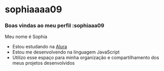 # sophiaaaa09
### Boas vindas ao meu perfil :sophiaaa09

Meu nome é Sophia

- Estou estudando na [Alura](https://www.alura.com.br)
- Estou me desenvolvendo na linguagem JavaScript
- Utilizo esse espaço para minha organização e compartilhamento dos meus projetos desenvolvidos

